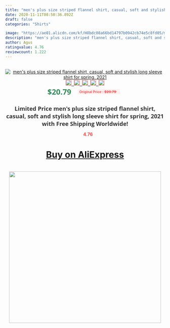 ```yaml
---
title: "men's plus size striped flannel shirt, casual, soft and stylish long sleeve shirt for spring, 2021"
date: 2020-11-11T08:50:36.892Z
draft: false
categories: "Shirts"

image: "https://ae01.alicdn.com/kf/H8bdc08a66bd14797b0942cb74e5c8fd05/men-s-plus-size-striped-flannel-shirt-casual-soft-and-stylish-long-sleeve-shirt-for-spring.jpg"
description: "men's plus size striped flannel shirt, casual, soft and stylish long sleeve shirt for spring, 2021"
author: Agus
ratingvalue: 4.76
reviewcount: 1.222
---
```

<br>
<div style="text-align: center;">
<a href="https://s.click.aliexpress.com/e/_APKczn" target="_blank" rel="nofollow noopener noreferrer"><img alt="men's plus size striped flannel shirt, casual, soft and stylish long sleeve shirt for spring, 2021" class="magnifier-image" src="https://ae01.alicdn.com/kf/H8bdc08a66bd14797b0942cb74e5c8fd05/men-s-plus-size-striped-flannel-shirt-casual-soft-and-stylish-long-sleeve-shirt-for-spring.jpg_640x640.jpg">
<br>
<img style="border:1px solid salmon" src="https://ae01.alicdn.com/kf/H8bdc08a66bd14797b0942cb74e5c8fd05/men-s-plus-size-striped-flannel-shirt-casual-soft-and-stylish-long-sleeve-shirt-for-spring.jpg_120x120.jpg">&nbsp;&nbsp;<img style="border:1px solid salmon" src="https://ae01.alicdn.com/kf/Hd007ad1e2c6b4dd6934e412d76302540l/men-s-plus-size-striped-flannel-shirt-casual-soft-and-stylish-long-sleeve-shirt-for-spring.jpg_120x120.jpg">&nbsp;&nbsp;<img style="border:1px solid salmon" src="https://ae01.alicdn.com/kf/He1b80f6d6f7d4f6d9c7e5d08740ae5988/men-s-plus-size-striped-flannel-shirt-casual-soft-and-stylish-long-sleeve-shirt-for-spring.jpg_120x120.jpg">&nbsp;&nbsp;<img style="border:1px solid salmon" src="https://ae01.alicdn.com/kf/H384f23f5066842b6ace6c3b41afca3abA/men-s-plus-size-striped-flannel-shirt-casual-soft-and-stylish-long-sleeve-shirt-for-spring.jpg_120x120.jpg">&nbsp;&nbsp;<img style="border:1px solid salmon" src="https://ae01.alicdn.com/kf/H7544af8f883b4056ad169909fb0fe6b5W/men-s-plus-size-striped-flannel-shirt-casual-soft-and-stylish-long-sleeve-shirt-for-spring.jpg_120x120.jpg"></a></div><br0>
<div style="text-align: center;"><span style="background-color: white; border: 0px; box-sizing: border-box; color: seagreen; display: inline-block; font-family: &quot;open sans&quot; , &quot;arial&quot; , &quot;helvetica&quot; , sans-serif , &quot;heiti&quot;; font-size: 24px; font-stretch: inherit; font-weight: 700; line-height: inherit; margin: 0px 10px 0px 0px; padding: 0px; vertical-align: middle;">$20.79 </span>
<span style="background: rgb(255 , 241 , 241); border-radius: 3px; border: 0px; box-sizing: border-box; color: #ff4747; display: inline-block; font-family: inherit; font-size: 12px; font-stretch: inherit; font-style: inherit; font-variant: inherit; font-weight: 600; line-height: inherit; margin: 0px; padding: 2px 5px; transform: scale(0.9); vertical-align: middle;">Original Price : <b style="text-decoration: line-through;">$20.79 </b> &nbsp;&nbsp;</span></div>
<h1 style="color: #333333; display: inline-block; font-family: &quot;open sans&quot; , &quot;arial&quot; , &quot;helvetica&quot; , sans-serif , &quot;heiti&quot;; font-size: 18px; font-stretch: inherit; font-weight: 700; text-align: center;">Limited Price men's plus size striped flannel shirt, casual, soft and stylish long sleeve shirt for spring, 2021 with Free Shipping Worldwide!</h1>
<div style="color: #ff4747; text-align: center;">
<img src="https://4.bp.blogspot.com/-M0ZcTcb-5uY/XleCXlxnR4I/AAAAAAAAAEc/OrjgMkXV1oMQFaCRZj5HQwOCBcu3w1FegCPcBGAYYCw/s1600/star.png" style="height: 15px;">&nbsp;<b>4.76</b></div>
<div class="button_cont" align="center"><a class="buynow_a" href="https://s.click.aliexpress.com/e/_APKczn" target="_blank" rel="nofollow noopener noreferrer"><H1>Buy on AliExpress</H1></a></div><br>
<div class="separator" style="clear: both; text-align: center;">
<img src="https://lh3.googleusercontent.com/-pTy5HemUv9M/XlePHvY0dAI/AAAAAAAAAE4/0nX5iRUoIWY8eMW9Dpxeirr157OZliDIgCLcBGAsYHQ/s1600/badge.gif" width="480">
</div>
